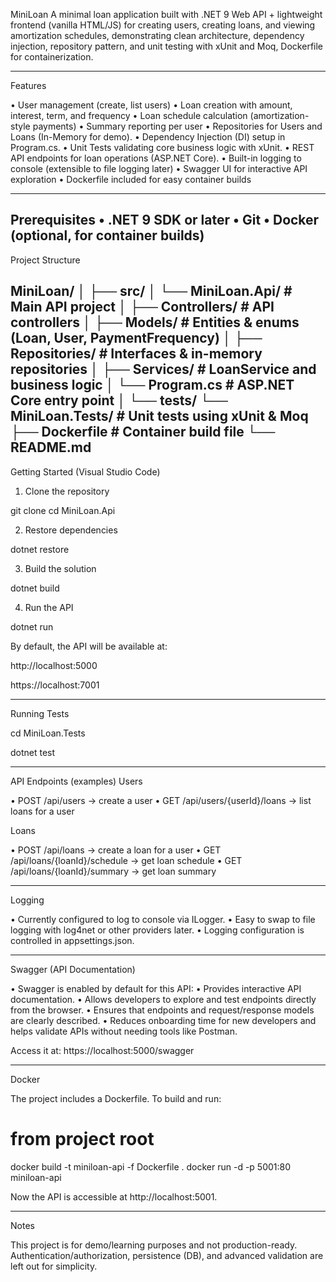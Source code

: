 MiniLoan
A minimal loan application built with .NET 9 Web API + lightweight frontend (vanilla HTML/JS) for creating users, creating loans, and viewing amortization schedules, demonstrating clean architecture, dependency injection, repository pattern, and unit testing with xUnit and Moq, Dockerfile for containerization.

---------------

Features

• User management (create, list users)
•	Loan creation with amount, interest, term, and frequency
• Loan schedule calculation (amortization-style payments)
• Summary reporting per user
•	Repositories for Users and Loans (In-Memory for demo).
•	Dependency Injection (DI) setup in Program.cs.
•	Unit Tests validating core business logic with xUnit.
•	REST API endpoints for loan operations (ASP.NET Core).
• Built-in logging to console (extensible to file logging later)
• Swagger UI for interactive API exploration
• Dockerfile included for easy container builds

---------------

Prerequisites
•	.NET 9 SDK or later
•	Git
• Docker (optional, for container builds)
---------------

Project Structure

MiniLoan/
│
├── src/
│   └── MiniLoan.Api/          # Main API project
│       ├── Controllers/       # API controllers
│       ├── Models/            # Entities & enums (Loan, User, PaymentFrequency)
│       ├── Repositories/      # Interfaces & in-memory repositories
│       ├── Services/          # LoanService and business logic
│       └── Program.cs         # ASP.NET Core entry point
│
└── tests/
    └── MiniLoan.Tests/        # Unit tests using xUnit & Moq
├── Dockerfile                 # Container build file
└── README.md
---------------

Getting Started (Visual Studio Code)
1. Clone the repository

  git clone <your-repo-url>
  cd MiniLoan.Api

2. Restore dependencies

  dotnet restore

3. Build the solution

  dotnet build

4. Run the API

  dotnet run

By default, the API will be available at:

http://localhost:5000

https://localhost:7001

---------------

Running Tests

cd MiniLoan.Tests

dotnet test

---------------

API Endpoints (examples)
Users

• POST /api/users → create a user
• GET /api/users/{userId}/loans → list loans for a user

Loans

• POST /api/loans → create a loan for a user
• GET /api/loans/{loanId}/schedule → get loan schedule
• GET /api/loans/{loanId}/summary → get loan summary

---------------

Logging

• Currently configured to log to console via ILogger<T>.
• Easy to swap to file logging with log4net or other providers later.
• Logging configuration is controlled in appsettings.json.

---------------

Swagger (API Documentation)

• Swagger is enabled by default for this API:
• Provides interactive API documentation.
• Allows developers to explore and test endpoints directly from the browser.
• Ensures that endpoints and request/response models are clearly described.
• Reduces onboarding time for new developers and helps validate APIs without needing tools like Postman.

Access it at:
https://localhost:5000/swagger

---------------

Docker

The project includes a Dockerfile. To build and run:
  # from project root
  docker build -t miniloan-api -f Dockerfile .
  docker run -d -p 5001:80 miniloan-api

Now the API is accessible at http://localhost:5001.

---------------

Notes

This project is for demo/learning purposes and not production-ready.
Authentication/authorization, persistence (DB), and advanced validation are left out for simplicity.